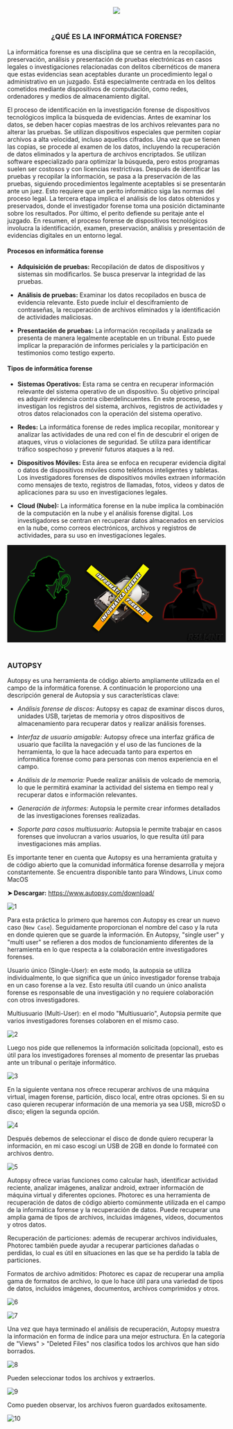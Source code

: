 <p align="center">
  <a href="https://github.com/DenverCoder1/readme-typing-svg"><img src="https://readme-typing-svg.herokuapp.com?size=19&color=13F700&width=470&lines=Recuperar+archivos+borrados+en+Windows"></a>
</p>

<h1 align="center"></h1>

<h3 align="center">¿QUÉ ES LA INFORMÁTICA FORENSE?</h3>

La informática forense es una disciplina que se centra en la recopilación, preservación, análisis y presentación de pruebas electrónicas en casos legales o investigaciones relacionadas con delitos cibernéticos de manera que estas evidencias sean aceptables durante un procedimiento legal o administrativo en un juzgado. Está especialmente centrada en los delitos cometidos mediante dispositivos de computación, como redes, ordenadores y medios de almacenamiento digital.

El proceso de identificación en la investigación forense de dispositivos tecnológicos implica la búsqueda de evidencias. Antes de examinar los datos, se deben hacer copias maestras de los archivos relevantes para no alterar las pruebas. Se utilizan dispositivos especiales que permiten copiar archivos a alta velocidad, incluso aquellos cifrados. Una vez que se tienen las copias, se procede al examen de los datos, incluyendo la recuperación de datos eliminados y la apertura de archivos encriptados. Se utilizan software especializado para optimizar la búsqueda, pero estos programas suelen ser costosos y con licencias restrictivas. Después de identificar las pruebas y recopilar la información, se pasa a la preservación de las pruebas, siguiendo procedimientos legalmente aceptables si se presentarán ante un juez. Esto requiere que un perito informático siga las normas del proceso legal. La tercera etapa implica el análisis de los datos obtenidos y preservados, donde el investigador forense toma una posición dictaminante sobre los resultados. Por último, el perito defiende su peritaje ante el juzgado. En resumen, el proceso forense de dispositivos tecnológicos involucra la identificación, examen, preservación, análisis y presentación de evidencias digitales en un entorno legal.

#### Procesos en informática forense

- **Adquisición de pruebas:** Recopilación de datos de dispositivos y sistemas sin modificarlos. Se busca preservar la integridad de las pruebas.

- **Análisis de pruebas:** Examinar los datos recopilados en busca de evidencia relevante. Esto puede incluir el desciframiento de contraseñas, la recuperación de archivos eliminados y la identificación de actividades maliciosas.

- **Presentación de pruebas:** La información recopilada y analizada se presenta de manera legalmente aceptable en un tribunal. Esto puede implicar la preparación de informes periciales y la participación en testimonios como testigo experto.

#### Tipos de informática forense

- **Sistemas Operativos:** Esta rama se centra en recuperar información relevante del sistema operativo de un dispositivo. Su objetivo principal es adquirir evidencia contra ciberdelincuentes. En este proceso, se investigan los registros del sistema, archivos, registros de actividades y otros datos relacionados con la operación del sistema operativo.

- **Redes:** La informática forense de redes implica recopilar, monitorear y analizar las actividades de una red con el fin de descubrir el origen de ataques, virus o violaciones de seguridad. Se utiliza para identificar tráfico sospechoso y prevenir futuros ataques a la red.

- **Dispositivos Móviles:** Esta área se enfoca en recuperar evidencia digital o datos de dispositivos móviles como teléfonos inteligentes y tabletas. Los investigadores forenses de dispositivos móviles extraen información como mensajes de texto, registros de llamadas, fotos, videos y datos de aplicaciones para su uso en investigaciones legales.

- **Cloud (Nube):** La informática forense en la nube implica la combinación de la computación en la nube y el análisis forense digital. Los investigadores se centran en recuperar datos almacenados en servicios en la nube, como correos electrónicos, archivos y registros de actividades, para su uso en investigaciones legales.

<p align="center">
   <img src="https://github.com/R3LI4NT/articulos/blob/main/Seguridad/Forense/img/Informatica_Forense.png">
</p>

<h1 align="center"></h1>

### AUTOPSY

Autopsy es una herramienta de código abierto ampliamente utilizada en el campo de la informática forense. A continuación le proporciono una descripción general de Autopsia y sus características clave:

- _Análisis forense de discos:_ Autopsy es capaz de examinar discos duros, unidades USB, tarjetas de memoria y otros dispositivos de almacenamiento para recuperar datos y realizar análisis forenses.

- _Interfaz de usuario amigable:_ Autopsy ofrece una interfaz gráfica de usuario que facilita la navegación y el uso de las funciones de la herramienta, lo que la hace adecuada tanto para expertos en informática forense como para personas con menos experiencia en el campo.

- _Análisis de la memoria:_ Puede realizar análisis de volcado de memoria, lo que le permitirá examinar la actividad del sistema en tiempo real y recuperar datos e información relevantes.

- _Generación de informes:_ Autopsia le permite crear informes detallados de las investigaciones forenses realizadas.

- _Soporte para casos multiusuario:_ Autopsia le permite trabajar en casos forenses que involucran a varios usuarios, lo que resulta útil para investigaciones más amplias.

Es importante tener en cuenta que Autopsy es una herramienta gratuita y de código abierto que la comunidad informática forense desarrolla y mejora constantemente. Se encuentra disponible tanto para Windows, Linux como MacOS

**➤ Descargar:** https://www.autopsy.com/download/

![1](https://github.com/R3LI4NT/articulos/assets/75953873/af66631f-5123-43a7-9230-b3ca729b3b10)

Para esta práctica lo primero que haremos con Autopsy es crear un nuevo caso (`New Case`). Seguidamente proporcionan el nombre del caso y la ruta en donde quieren que se guarde la información. En Autopsy, "single user" y "multi user" se refieren a dos modos de funcionamiento diferentes de la herramienta en lo que respecta a la colaboración entre investigadores forenses. 

Usuario único (Single-User): en este modo, la autopsia se utiliza individualmente, lo que significa que un único investigador forense trabaja en un caso forense a la vez. Esto resulta útil cuando un único analista forense es responsable de una investigación y no requiere colaboración con otros investigadores.

Multiusuario (Multi-User): en el modo "Multiusuario", Autopsia permite que varios investigadores forenses colaboren en el mismo caso.

![2](https://github.com/R3LI4NT/articulos/assets/75953873/5cab67f5-d942-4522-8abc-3456100908d5)

Luego nos pide que rellenemos la información solicitada (opcional), esto es útil para los investigadores forenses al momento de presentar las pruebas ante un tribunal o peritaje informático.

![3](https://github.com/R3LI4NT/articulos/assets/75953873/52015987-f49b-4489-b56c-6dc83fa845d1)

En la siguiente ventana nos ofrece recuperar archivos de una máquina virtual, imagen forense, partición, disco local, entre otras opciones. Si en su caso quieren recuperar información de una memoria ya sea USB, microSD o disco; eligen la segunda opción.

![4](https://github.com/R3LI4NT/articulos/assets/75953873/1ad07766-a4b3-4504-8248-dbaeedae15f8)

Después debemos de seleccionar el disco de donde quiero recuperar la información, en mi caso escogí un USB de 2GB en donde lo formateé con archivos dentro.

![5](https://github.com/R3LI4NT/articulos/assets/75953873/99006036-836a-4c3e-b403-f494384725e5)

Autopsy ofrece varias funciones como calcular hash, identificar actividad reciente, analizar imágenes, analizar android, extraer información de máquina virtual y diferentes opciones. Photorec es una herramienta de recuperación de datos de código abierto comúnmente utilizada en el campo de la informática forense y la recuperación de datos. Puede recuperar una amplia gama de tipos de archivos, incluidas imágenes, vídeos, documentos y otros datos.

Recuperación de particiones: además de recuperar archivos individuales, Photorec también puede ayudar a recuperar particiones dañadas o perdidas, lo cual es útil en situaciones en las que se ha perdido la tabla de particiones.

Formatos de archivo admitidos: Photorec es capaz de recuperar una amplia gama de formatos de archivo, lo que lo hace útil para una variedad de tipos de datos, incluidos imágenes, documentos, archivos comprimidos y otros.

![6](https://github.com/R3LI4NT/articulos/assets/75953873/d398e8ab-b04a-441c-aee6-38b19f70859d)

![7](https://github.com/R3LI4NT/articulos/assets/75953873/161310ac-db1f-40c6-9516-ea6b1345a0ef)

Una vez que haya terminado el análisis de recuperación, Autopsy muestra la información en forma de índice para una mejor estructura. En la categoría de "Views" > "Deleted Files" nos clasifica todos los archivos que han sido borrados.

![8](https://github.com/R3LI4NT/articulos/assets/75953873/3aaa35f1-7f03-4606-af37-82ee02cddb67)

Pueden seleccionar todos los archivos y extraerlos.

![9](https://github.com/R3LI4NT/articulos/assets/75953873/6fcdf0bf-7dc7-42f9-a230-db2e38912577)

Como pueden observar, los archivos fueron guardados exitosamente.

![10](https://github.com/R3LI4NT/articulos/assets/75953873/b4a24bd8-e306-4350-af58-6c03c324c21b)

